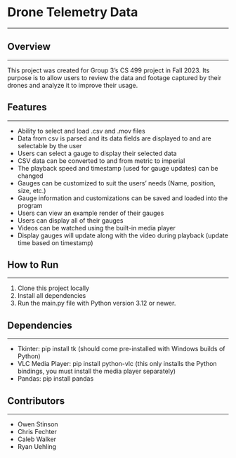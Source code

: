 # Drone Telemetry Data
- - -
## Overview
- - -
This project was created for Group 3’s CS 499 project in Fall 2023. Its purpose is to allow users to review the data and footage captured by their drones and analyze it to improve their usage. 

## Features
- - -
* Ability to select and load .csv and .mov files
* Data from csv is parsed and its data fields are displayed to and are selectable by the user
* Users can select a gauge to display their selected data
* CSV data can be converted to and from metric to imperial
* The playback speed and timestamp (used for gauge updates) can be changed
* Gauges can be customized to suit the users’ needs (Name, position, size, etc.)
* Gauge information and customizations can be saved and loaded into the program
* Users can view an example render of their gauges
* Users can display all of their gauges
* Videos can be watched using the built-in media player
* Display gauges will update along with the video during playback (update time based on timestamp)

## How to Run
- - -
1. Clone this project locally
2. Install all dependencies
3. Run the main.py file with Python version 3.12 or newer.

## Dependencies
- - -
* Tkinter: pip install tk (should come pre-installed with Windows builds of Python)
* VLC Media Player: pip install python-vlc (this only installs the Python bindings, you must install the media player separately)
* Pandas: pip install pandas

## Contributors
- - -
* Owen Stinson
* Chris Fechter
* Caleb Walker
* Ryan Uehling
